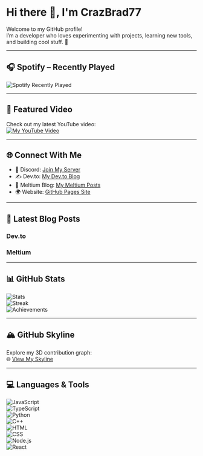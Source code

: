 # Hi there 👋, I'm CrazBrad77

Welcome to my GitHub profile!  
I’m a developer who loves experimenting with projects, learning new tools, and building cool stuff. 🚀

---

## 🎧 Spotify – Recently Played
![Spotify Recently Played](https://spotify-recently-played-readme.vercel.app/api?user=31ghyjxmhyr5mda3bho26i4vsuna)

---

## 🎥 Featured Video
Check out my latest YouTube video:  
[![My YouTube Video](https://img.youtube.com/vi/VIDEO_ID_HERE/0.jpg)](https://www.youtube.com/@CrazBrad77)

---

## 🌐 Connect With Me
- 💬 Discord: [Join My Server](https://discord.gg/YOUR_INVITE)  
- ✍️ Dev.to: [My Dev.to Blog](https://dev.to/YOUR_USERNAME)  
- 📰 Meltium Blog: [My Meltium Posts](https://YOUR_MELTIUM_BLOG_LINK)  
- 🌍 Website: [GitHub Pages Site](https://crazbrad77.github.io)

---

## 📰 Latest Blog Posts
### Dev.to
<!-- BLOG-POST-LIST:START -->
<!-- BLOG-POST-LIST:END -->

### Meltium
<!-- MELTIUM-POST-LIST:START -->
<!-- MELTIUM-POST-LIST:END -->

---

## 📊 GitHub Stats
![Stats](https://github-readme-stats.vercel.app/api?username=CrazBrad77&show_icons=true&theme=tokyonight)  
![Streak](https://streak-stats.demolab.com/?user=CrazBrad77&theme=tokyonight)  
![Achievements](https://github-profile-trophy.vercel.app/?username=CrazBrad77&theme=tokyonight&margin-w=8)

---

## 🏔 GitHub Skyline
Explore my 3D contribution graph:  
🌐 [View My Skyline](https://skyline.github.com/CrazBrad77)

---

## 💻 Languages & Tools
![JavaScript](https://img.shields.io/badge/Code-JavaScript-yellow?logo=javascript)  
![TypeScript](https://img.shields.io/badge/Code-TypeScript-blue?logo=typescript)  
![Python](https://img.shields.io/badge/Code-Python-green?logo=python)  
![C++](https://img.shields.io/badge/Code-C++-00599C?logo=cplusplus)  
![HTML](https://img.shields.io/badge/Code-HTML-orange?logo=html5)  
![CSS](https://img.shields.io/badge/Code-CSS-blue?logo=css3)  
![Node.js](https://img.shields.io/badge/Code-Node.js-339933?logo=node.js)  
![React](https://img.shields.io/badge/Code-React-61DAFB?logo=react)
